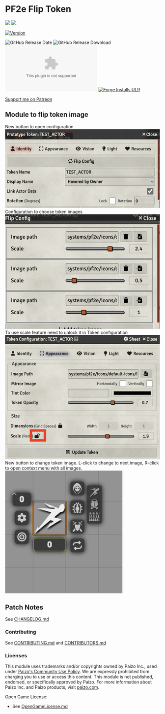 # PF2e Flip Token
![](https://img.shields.io/endpoint?url=https%3A%2F%2Ffoundryshields.com%2Fversion%3Fstyle%3Dflat%26url%3Dhttps://raw.githubusercontent.com/reyzor1991/foundry-vtt-pf2e-flip-token/master/module.json)
![](https://img.shields.io/endpoint?url=https%3A%2F%2Ffoundryshields.com%2Fsystem%3FnameType%3Dfull%26showVersion%3D1%26style%3Dflat%26url%3Dhttps://raw.githubusercontent.com/reyzor1991/foundry-vtt-pf2e-flip-token/master/module.json)

[![Version]][Version URL]

![GitHub Release Date]
![GitHub Release Download]
![the latest version zip](https://img.shields.io/github/downloads/reyzor1991/foundry-vtt-pf2e-flip-token/latest/pf2e-flip-token.zip)
[![Forge Installs ULR]][Forge Installs Download]

[Support me on Patreon](https://www.patreon.com/reyzor1991)

## Module to flip token image
New button to open configuration
![new button](./token_image.png)
Configuration to choose token images
![coonfig](./config.png)
To use scale feature need to unlock it in Token configuration
![unlock](./unlock.png)
New button to change token image. L-click to change to next image, R-click to open context menu with all images.
![list of tokens](./token_images.png)


## Patch Notes

See [CHANGELOG.md](./CHANGELOG.md)

### Contributing
See [CONTRIBUTING.md](CONTRIBUTING.md) and [CONTRIBUTORS.md](CONTRIBUTORS.md)

### Licenses

This module uses trademarks and/or copyrights owned by Paizo Inc., used
under [Paizo's Community Use Policy](https://paizo.com/community/communityuse). We are expressly prohibited from
charging you to use or access this content. This module is not published, endorsed, or specifically approved by Paizo.
For more information about Paizo Inc. and Paizo products, visit [paizo.com](paizo.com).

Open Game License:

* See [OpenGameLicense.md](OpenGameLicense.md)

[Foundry URL]: https://foundryvtt.com
[Minimum Foundry 10]: https://img.shields.io/badge/Minimum%20Foundry-10.291-informational?style=flat-square
[Verified Foundry 12]: https://img.shields.io/badge/Verified%20Foundry-10.291-informational?style=flat-square

[Version]: https://img.shields.io/badge/Version-0.2.0-yellow?style=flat-square
[Version URL]: https://github.com/reyzor1991/foundry-vtt-pf2e-flip-token

[GitHub Release Date]: https://img.shields.io/github/release-date/reyzor1991/foundry-vtt-pf2e-flip-token
[GitHub Release Download]: https://img.shields.io/github/downloads/reyzor1991/foundry-vtt-pf2e-flip-token/total
[Forge Installs ULR]: https://img.shields.io/badge/dynamic/json?label=Forge%20Installs&query=package.installs&suffix=%25&url=https%3A%2F%2Fforge-vtt.com%2Fapi%2Fbazaar%2Fpackage%2Fpf2e-flip-token&colorB=4aa94a
[Forge Installs Download]: https://forge-vtt.com/bazaar#package=pf2e-flip-token
